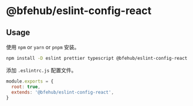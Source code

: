 # @bfehub/eslint-config-react

## Usage

使用 `npm` or `yarn` or `pnpm` 安装。

```sh
npm install -D eslint prettier typescript @bfehub/eslint-config-react
```

添加 `.eslintrc.js` 配置文件。

```js
module.exports = {
  root: true,
  extends: '@bfehub/eslint-config-react',
}
```

